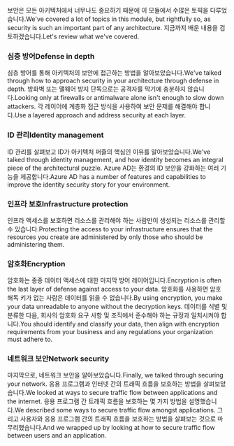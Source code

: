 <span data-ttu-id="6d35e-101">보안은 모든 아키텍처에서 너무나도 중요하기 때문에 이 모듈에서 수많은 토픽을 다루었습니다.</span><span class="sxs-lookup"><span data-stu-id="6d35e-101">We've covered a lot of topics in this module, but rightfully so, as security is such an important part of any architecture.</span></span> <span data-ttu-id="6d35e-102">지금까지 배운 내용을 검토하겠습니다.</span><span class="sxs-lookup"><span data-stu-id="6d35e-102">Let's review what we've covered.</span></span>

### <a name="defense-in-depth"></a><span data-ttu-id="6d35e-103">심층 방어</span><span class="sxs-lookup"><span data-stu-id="6d35e-103">Defense in depth</span></span>

<span data-ttu-id="6d35e-104">심층 방어를 통해 아키텍처의 보안에 접근하는 방법을 알아보았습니다.</span><span class="sxs-lookup"><span data-stu-id="6d35e-104">We've talked through how to approach security in your architecture through defense in depth.</span></span> <span data-ttu-id="6d35e-105">방화벽 또는 맬웨어 방지 단독으로는 공격자를 막기에 충분하지 않습니다.</span><span class="sxs-lookup"><span data-stu-id="6d35e-105">Looking only at firewalls or antimalware alone isn't enough to slow down attackers.</span></span> <span data-ttu-id="6d35e-106">각 레이어에 계층화 접근 방식을 사용하여 보안 문제를 해결해야 합니다.</span><span class="sxs-lookup"><span data-stu-id="6d35e-106">Use a layered approach and address security at each layer.</span></span>

### <a name="identity-management"></a><span data-ttu-id="6d35e-107">ID 관리</span><span class="sxs-lookup"><span data-stu-id="6d35e-107">Identity management</span></span>

<span data-ttu-id="6d35e-108">ID 관리를 살펴보고 ID가 아키텍처 퍼즐의 핵심인 이유를 알아보았습니다.</span><span class="sxs-lookup"><span data-stu-id="6d35e-108">We've talked through identity management, and how identity becomes an integral piece of the architectural puzzle.</span></span> <span data-ttu-id="6d35e-109">Azure AD는 환경의 ID 보안을 강화하는 여러 기능을 제공합니다.</span><span class="sxs-lookup"><span data-stu-id="6d35e-109">Azure AD has a number of features and capabilities to improve the identity security story for your environment.</span></span>

### <a name="infrastructure-protection"></a><span data-ttu-id="6d35e-110">인프라 보호</span><span class="sxs-lookup"><span data-stu-id="6d35e-110">Infrastructure protection</span></span>

<span data-ttu-id="6d35e-111">인프라 액세스를 보호하면 리소스를 관리해야 하는 사람만이 생성되는 리소스를 관리할 수 있습니다.</span><span class="sxs-lookup"><span data-stu-id="6d35e-111">Protecting the access to your infrastructure ensures that the resources you create are administered by only those who should be administering them.</span></span>

### <a name="encryption"></a><span data-ttu-id="6d35e-112">암호화</span><span class="sxs-lookup"><span data-stu-id="6d35e-112">Encryption</span></span>

<span data-ttu-id="6d35e-113">암호화는 종종 데이터 액세스에 대한 마지막 방어 레이어입니다.</span><span class="sxs-lookup"><span data-stu-id="6d35e-113">Encryption is often the last layer of defense against access to your data.</span></span> <span data-ttu-id="6d35e-114">암호화를 사용하면 암호 해독 키가 없는 사람은 데이터를 읽을 수 없습니다.</span><span class="sxs-lookup"><span data-stu-id="6d35e-114">By using encryption, you make your data unreadable to anyone without the decryption keys.</span></span> <span data-ttu-id="6d35e-115">데이터를 식별 및 분류한 다음, 회사의 암호화 요구 사항 및 조직에서 준수해야 하는 규정과 일치시켜야 합니다.</span><span class="sxs-lookup"><span data-stu-id="6d35e-115">You should identify and classify your data, then align with encryption requirements from your business and any regulations your organization must adhere to.</span></span>

### <a name="network-security"></a><span data-ttu-id="6d35e-116">네트워크 보안</span><span class="sxs-lookup"><span data-stu-id="6d35e-116">Network security</span></span>

<span data-ttu-id="6d35e-117">마지막으로, 네트워크 보안을 알아보았습니다.</span><span class="sxs-lookup"><span data-stu-id="6d35e-117">Finally, we talked through securing your network.</span></span> <span data-ttu-id="6d35e-118">응용 프로그램과 인터넷 간의 트래픽 흐름을 보호하는 방법을 살펴보았습니다.</span><span class="sxs-lookup"><span data-stu-id="6d35e-118">We looked at ways to secure traffic flow between applications and the internet.</span></span> <span data-ttu-id="6d35e-119">응용 프로그램 간 트래픽 흐름을 보호하는 몇 가지 방법을 설명했습니다.</span><span class="sxs-lookup"><span data-stu-id="6d35e-119">We described some ways to secure traffic flow amongst applications.</span></span> <span data-ttu-id="6d35e-120">그리고 사용자와 응용 프로그램 간의 트래픽 흐름을 보호하는 방법을 살펴보는 것으로 마무리했습니다.</span><span class="sxs-lookup"><span data-stu-id="6d35e-120">And we wrapped up by looking at how to secure traffic flow between users and an application.</span></span>
